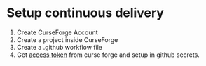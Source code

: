 # Setup continuous delivery

1. Create CurseForge Account
2. Create a project inside CurseForge
3. Create a .github workflow file
4. Get [access token](https://legacy.curseforge.com/account/api-tokens) from curse forge and setup in github secrets.